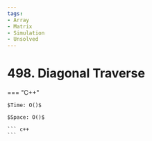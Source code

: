 ```yaml
---
tags:
- Array
- Matrix
- Simulation
- Unsolved
---
```



# 498. Diagonal Traverse

=== "C++"

    $Time: O()$

    $Space: O()$

    ``` c++
    ```